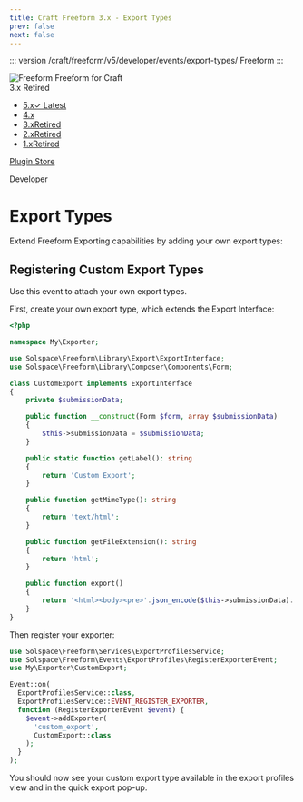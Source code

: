 ```yaml
---
title: Craft Freeform 3.x - Export Types
prev: false
next: false
---
```


<meta property="og:image" content="https://docs.solspace.com/extras/social/craft/freeform/freeform.png" />

::: version /craft/freeform/v5/developer/events/export-types/
Freeform
:::

<div id="pr-heading">
    <img src="https://docs.solspace.com/extras/icons/products/freeform-icon.png" alt="Freeform" class="pr-image">
    <span class="pr-name">Freeform</span>
    <span class="pr-category">for Craft</span>
    <div class="pr-v-wrapper">
        <div class="pr-v">
            <span class="pr-v-v">3.x</span>
            <span class="pr-v-type pr-retired">Retired</span>
            <span class="pr-v-arrow arrow down"></span>
        </div>
        <ul class="pr-v-list">
            <li><a href="/craft/freeform/v5/">5.x<span class="pr-v-type pr-latest">✓ Latest</span></a></li>
            <li><a href="/craft/freeform/v4/">4.x</a></li>
            <li><a href="/craft/freeform/v3/">3.x<span class="pr-v-type pr-retired">Retired</span></a></li>
            <li><a href="/craft/freeform/v2/">2.x<span class="pr-v-type pr-retired">Retired</span></a></li>
            <li><a href="/craft/freeform/v1/">1.x<span class="pr-v-type pr-retired">Retired</span></a></li>
        </ul>
    </div>
    <div class="pr-buy">
        <a href="https://plugins.craftcms.com/freeform" class="button button-blue"><span class="external-url">Plugin Store</span></a>
    </div>
</div>

<span class="page-section">Developer</span>

# Export Types

Extend Freeform Exporting capabilities by adding your own export types:

<div class="content-block">

## Registering Custom Export Types <Badge type="feature" text="3.11+" />

Use this event to attach your own export types.

First, create your own export type, which extends the Export Interface:

```php
<?php

namespace My\Exporter;

use Solspace\Freeform\Library\Export\ExportInterface;
use Solspace\Freeform\Library\Composer\Components\Form;

class CustomExport implements ExportInterface
{
    private $submissionData;

    public function __construct(Form $form, array $submissionData)
    {
        $this->submissionData = $submissionData;
    }

    public static function getLabel(): string
    {
        return 'Custom Export';
    }

    public function getMimeType(): string
    {
        return 'text/html';
    }

    public function getFileExtension(): string
    {
        return 'html';
    }

    public function export()
    {
        return '<html><body><pre>'.json_encode($this->submissionData).'</pre></body></html>';
    }
}

```

Then register your exporter:

```php
use Solspace\Freeform\Services\ExportProfilesService;
use Solspace\Freeform\Events\ExportProfiles\RegisterExporterEvent;
use My\Exporter\CustomExport;

Event::on(
  ExportProfilesService::class,
  ExportProfilesService::EVENT_REGISTER_EXPORTER,
  function (RegisterExporterEvent $event) {
    $event->addExporter(
      'custom_export', 
      CustomExport::class
    );
  }
);
```

You should now see your custom export type available in the export profiles view and in the quick export pop-up.

</div>
